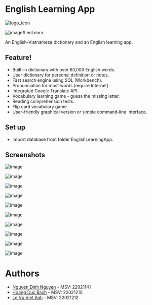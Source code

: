 # English Learning App
![logo_icon](https://github.com/hotcat190/enLearn/assets/124645604/86393c5b-ae60-48a1-9585-c194b7f28f39)

![image](https://github.com/hotcat190/enLearn/assets/124645604/9fcae4a1-5885-4857-bc05-3d488b3259c2)# enLearn

An English-Vietnamese dictionary and an English learning app.

## Feature!
- Built-in dictionary with over 60,000 English words.
- User dictionary for personal definition or notes.
- Fast search engine using SQL (Workbench).
- Pronunciation for most words (require Internet).
- Integrated Google Translate API.
- Vocabulary learning game - guess the missing letter.
- Reading comprehension tests.
- Flip card vocabulary game.
- User-friendly graphical version or simple command-line interface.
## Set up
- Import database from folder EnglishLearningApp.

## Screenshots
![image](https://github.com/hotcat190/enLearn/assets/124645604/a1e5547b-244c-4ecc-a81d-53c49ee3523d)

![image](https://github.com/hotcat190/enLearn/assets/124645604/41a07044-84f8-4dfe-84eb-f01228c5e892)

![image](https://github.com/hotcat190/enLearn/assets/124645604/dd50d159-70fd-4bd4-a509-8273f8506908)

![image](https://github.com/hotcat190/enLearn/assets/124645604/a63b5190-6c66-4b84-9d4c-1b98d96a9d2c)

![image](https://github.com/hotcat190/enLearn/assets/124645604/13ad1d10-d211-4676-9828-e3189d99f5f6)

![image](https://github.com/hotcat190/enLearn/assets/124645604/2d7a98b8-d1e6-4007-bd63-12ce2eb0fee1)

![image](https://github.com/hotcat190/enLearn/assets/124645604/5b4590ff-2adb-42fa-b539-aa03b61f01c5)

![image](https://github.com/hotcat190/enLearn/assets/124645604/8f8ee439-9e53-4d95-80ab-d1aeb15dac4f)

![image](https://github.com/hotcat190/enLearn/assets/124645604/336c39f1-9d5c-4574-907e-2b384b35a7a8)

![image](https://github.com/hotcat190/enLearn/assets/124645604/1e668a46-3aaf-4f77-a376-65dfbeda0297)

# Authors
- [Nguyen Dinh Nguyen](https://github.com/hotcat190) - MSV: 22021141
- [Hoang Duc Bach](https://github.com/HoangDucBach) - MSV: 22021210
- [Le Vu Viet Anh](https://github.com/VietAnhLeVu) - MSV: 22021212

